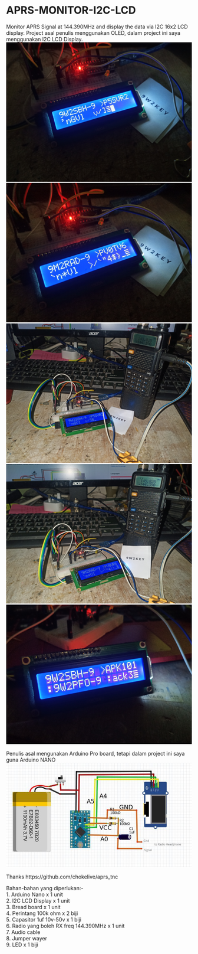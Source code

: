 # APRS-MONITOR-I2C-LCD
Monitor APRS Signal at 144.390MHz and display the data via I2C 16x2 LCD display. Project asal penulis menggunakan OLED, dalam project ini saya menggunakan I2C LCD Display.
<img src="https://github.com/mzakiab/APRS-MONITOR-I2C-LCD/blob/main/IMG_20230121_204736.jpg">
<img src="https://github.com/mzakiab/APRS-MONITOR-I2C-LCD/blob/main/IMG_20230121_204853.jpg">
<img src="https://github.com/mzakiab/APRS-MONITOR-I2C-LCD/blob/main/IMG_20230121_205252.jpg">
<img src="https://github.com/mzakiab/APRS-MONITOR-I2C-LCD/blob/main/IMG_20230121_205403.jpg">
<img src="https://github.com/mzakiab/APRS-MONITOR-I2C-LCD/blob/main/IMG_20230121_211958.jpg">
<p>
Penulis asal mengunakan Arduino Pro board, tetapi dalam project ini saya guna Arduino NANO
<img src="https://github.com/mzakiab/APRS-MONITOR-I2C-LCD/blob/main/circuit.jpeg">
<p>
Thanks https://github.com/chokelive/aprs_tnc
<p>
Bahan-bahan yang diperlukan:-
  <br>
1. Arduino Nano x 1 unit
  <br>
2. I2C LCD Display x 1 unit
  <br>
3. Bread board x 1 unit
  <br>
4. Perintang 100k ohm x 2 biji
  <br>
5. Capasitor 1uf 10v-50v x 1 biji
  <br>
6. Radio yang boleh RX freq 144.390MHz x 1 unit
  <br>
7. Audio cable
  <br>
8. Jumper wayer
  <br>
9. LED x 1 biji
